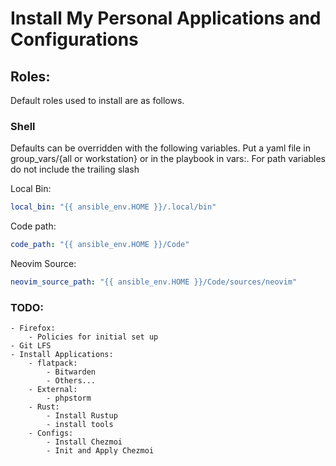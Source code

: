 # Install My Personal Applications and Configurations

## Roles:

Default roles used to install are as follows.

### Shell

Defaults can be overridden with the following variables. Put a yaml file in group_vars/{all or workstation} or in the playbook in vars:.
For path variables do not include the trailing slash

Local Bin:

```yaml
local_bin: "{{ ansible_env.HOME }}/.local/bin"
```
Code path:
```yaml
code_path: "{{ ansible_env.HOME }}/Code"
```

Neovim Source:

```yaml
neovim_source_path: "{{ ansible_env.HOME }}/Code/sources/neovim"
```

### TODO:
    - Firefox:
        - Policies for initial set up
    - Git LFS
    - Install Applications:
        - flatpack:
            - Bitwarden
            - Others...
        - External:
            - phpstorm
        - Rust:
            - Install Rustup
            - install tools
        - Configs:
            - Install Chezmoi
            - Init and Apply Chezmoi
